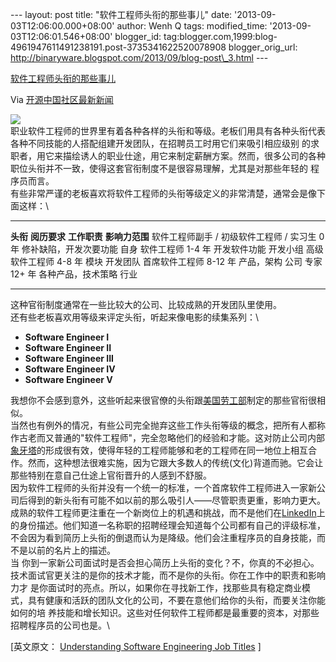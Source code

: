 --- layout: post title: "软件工程师头衔的那些事儿" date:
'2013-09-03T12:06:00.000+08:00' author: Wenh Q tags: modified\_time:
'2013-09-03T12:06:01.546+08:00' blogger\_id:
tag:blogger.com,1999:blog-4961947611491238191.post-3735341622520078908
blogger\_orig\_url:
http://binaryware.blogspot.com/2013/09/blog-post\_3.html ---

[软件工程师头衔的那些事儿](http://www.oschina.net/news/43836/understanding-software-engineering-job-titles)

Via [开源中国社区最新新闻](http://www.oschina.net/?from=rss)

![](http://static.oschina.net/uploads/img/201309/03072214_z3Mt.jpg)\
职业软件工程师的世界里有着各种各样的头衔和等级。老板们用具有各种头衔代表各种不同技能的人搭配组建开发团队，在招聘员工时用它们来吸引相应级别
的求职者，用它来描绘诱人的职业仕途，用它来制定薪酬方案。然而，很多公司的各种职位头衔并不一致，使得这套官衔制度不是很容易理解，尤其是对那些年轻的
程序员而言。\
有些非常严谨的老板喜欢将软件工程师的头衔等级定义的非常清楚，通常会是像下面这样：\

  ------------------------------------------ -------------- ------------------------ ----------------
  **头衔**                                   **阅历要求**   **工作职责**             **影响力范围**
  软件工程师副手 / 初级软件工程师 / 实习生   0 年           修补缺陷，开发次要功能   自身
  软件工程师                                 1-4 年         开发软件功能             开发小组
  高级软件工程师                             4-8 年         模块                     开发团队
  首席软件工程师                             8-12 年        产品，架构               公司
  专家                                       12+ 年         各种产品，技术策略       行业
  ------------------------------------------ -------------- ------------------------ ----------------

这种官衔制度通常在一些比较大的公司、比较成熟的开发团队里使用。\
还有些老板喜欢用等级来评定头衔，听起来像电影的续集系列：\

-   ****Software Engineer I****
-   **Software Engineer II**
-   **Software Engineer III**
-   **Software Engineer IV**
-   **Software Engineer V**

我想你不会感到意外，这些听起来很官僚的头衔跟[美国劳工部](http://www.bls.gov/ncs/ocs/ocs95apb.htm#programmer)制定的那些官衔很相似。\
当然也有例外的情况，有些公司完全抛弃这些工作头衔等级的概念，把所有人都称作古老而又普通的"软件工程师"，完全忽略他们的经验和才能。这对防止公司内部[象牙塔](http://en.wikipedia.org/wiki/Ivory_Tower)的形成很有效，使得年轻的工程师能够和老的工程师在同一地位上相互合作。然而，这种想法很难实施，因为它跟大多数人的传统(文化)背道而驰。它会让那些特别在意自己仕途上官衔晋升的人感到不舒服。\
因为软件工程师的头衔并没有一个统一的标准，一个首席软件工程师进入一家新公司后得到的新头衔有可能不如以前的那么吸引人——尽管职责更重，影响力更大。\
成熟的软件工程师更注重在一个新岗位上的机遇和挑战，而不是他们在[LinkedIn](https://www.linkedin.com/)上的身份描述。他们知道一名称职的招聘经理会知道每个公司都有自己的评级标准，不会因为看到简历上头衔的倒退而认为是降级。他们会注重程序员的自身技能，而不是以前的名片上的描述。\
当
你到一家新公司面试时是否会担心简历上头衔的变化？不，你真的不必担心。技术面试官更关注的是你的技术才能，而不是你的头衔。你在工作中的职责和影响力才
是你面试时的亮点。所以，如果你在寻找新工作，找那些具有稳定商业模式，具有健康和活跃的团队文化的公司，不要在意他们给你的头衔，而要关注你能如何的培
养技能和增长知识。这些对任何软件工程师都是最重要的资本，对那些招聘程序员的公司也是。\

[英文原文： [Understanding Software Engineering Job
Titles](http://morethancoding.com/2013/08/20/understanding-software-engineering-job-titles/)
]
